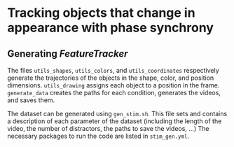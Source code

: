 # Tracking objects that change in appearance with phase synchrony

## Generating *FeatureTracker*

The files `utils_shapes`, `utils_colors`, and `utils_coordinates` respectively generate the trajectories of the objects in the shape, color, and position dimensions. `utils_drawing` assigns each object to a position in the frame.
`generate_data` creates the paths for each condition, generates the videos, and saves them.

The dataset can be generated using `gen_stim.sh`. This file sets and contains a description of each parameter of the dataset (including the length of the video, the number of distractors, the paths to save the videos, ...)
The necessary packages to run the code are listed in `stim_gen.yml`.

